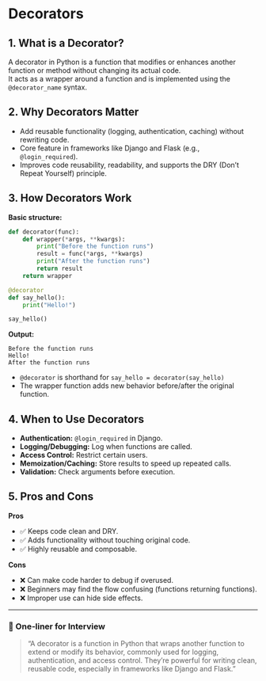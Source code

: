 # Decorators 

## 1. What is a Decorator?
A decorator in Python is a function that modifies or enhances another function or method without changing its actual code.  
It acts as a wrapper around a function and is implemented using the `@decorator_name` syntax.

## 2. Why Decorators Matter
- Add reusable functionality (logging, authentication, caching) without rewriting code.
- Core feature in frameworks like Django and Flask (e.g., `@login_required`).
- Improves code reusability, readability, and supports the DRY (Don’t Repeat Yourself) principle.

## 3. How Decorators Work

**Basic structure:**
```python
def decorator(func):
    def wrapper(*args, **kwargs):
        print("Before the function runs")
        result = func(*args, **kwargs)
        print("After the function runs")
        return result
    return wrapper

@decorator
def say_hello():
    print("Hello!")

say_hello()
```

**Output:**
```
Before the function runs  
Hello!  
After the function runs  
```

- `@decorator` is shorthand for `say_hello = decorator(say_hello)`
- The wrapper function adds new behavior before/after the original function.

## 4. When to Use Decorators
- **Authentication:** `@login_required` in Django.
- **Logging/Debugging:** Log when functions are called.
- **Access Control:** Restrict certain users.
- **Memoization/Caching:** Store results to speed up repeated calls.
- **Validation:** Check arguments before execution.

## 5. Pros and Cons

**Pros**
- ✅ Keeps code clean and DRY.
- ✅ Adds functionality without touching original code.
- ✅ Highly reusable and composable.

**Cons**
- ❌ Can make code harder to debug if overused.
- ❌ Beginners may find the flow confusing (functions returning functions).
- ❌ Improper use can hide side effects.

---

### 🔑 One‑liner for Interview
> “A decorator is a function in Python that wraps another function to extend or modify its behavior, commonly used for logging, authentication, and access control. They’re powerful for writing clean, reusable code, especially in frameworks like Django and Flask.”
